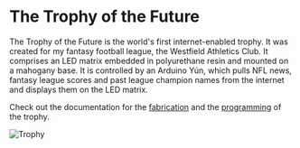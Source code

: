The Trophy of the Future
=======================

The Trophy of the Future is the world's first internet-enabled trophy. It was created for my fantasy football league, the Westfield Athletics Club. It comprises an LED matrix embedded in polyurethane resin and mounted on a mahogany base. It is controlled by an Arduino Yún, which pulls NFL news, fantasy league scores and past league champion names from the internet and displays them on the LED matrix.

Check out the documentation for the [fabrication](http://samjbrenner.com/notes/making-the-worlds-first-internet-enabled-fantasy-football-trophy-part-1-fabrication/) and the [programming](http://samjbrenner.com/notes/making-the-worlds-first-internet-enabled-fantasy-football-trophy-part-2-programming/) of the trophy.

![Trophy](http://samjbrenner.com/notes/wp-content/uploads/2014/02/P1090435-800x460.jpg "Trophy")
